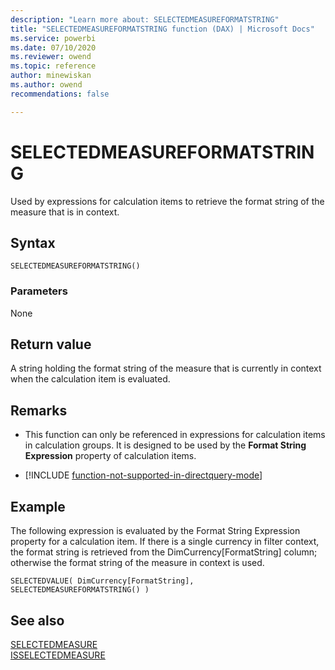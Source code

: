 ```yaml
---
description: "Learn more about: SELECTEDMEASUREFORMATSTRING"
title: "SELECTEDMEASUREFORMATSTRING function (DAX) | Microsoft Docs"
ms.service: powerbi 
ms.date: 07/10/2020
ms.reviewer: owend
ms.topic: reference
author: minewiskan
ms.author: owend 
recommendations: false

---
```

# SELECTEDMEASUREFORMATSTRING

Used by expressions for calculation items to retrieve the format string of the measure that is in context.
  
## Syntax  
  
```dax
SELECTEDMEASUREFORMATSTRING()
```
  
### Parameters  
  
None  
  
## Return value  

A string holding the format string of the measure that is currently in context when the calculation item is evaluated.

## Remarks

- This function can only be referenced in expressions for calculation items in calculation groups. It is designed to be used by the **Format String Expression** property of calculation items.

- [!INCLUDE [function-not-supported-in-directquery-mode](includes/function-not-supported-in-directquery-mode.md)]

## Example  

The following expression is evaluated by the Format String Expression property for a calculation item. If there is a single currency in filter context, the format string is retrieved from the DimCurrency[FormatString] column; otherwise the format string of the measure in context is used.
  
```dax
SELECTEDVALUE( DimCurrency[FormatString], SELECTEDMEASUREFORMATSTRING() )
```
  
## See also

[SELECTEDMEASURE](selectedmeasure-function-dax.md)  
[ISSELECTEDMEASURE](isselectedmeasure-function-dax.md)   
